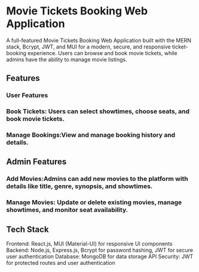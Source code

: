 # Movie Tickets Booking Web Application

A full-featured Movie Tickets Booking Web Application built with the MERN stack, Bcrypt, JWT, and MUI for a modern, secure, and responsive ticket-booking experience. Users can browse and book movie tickets, while admins have the ability to manage movie listings.

## Features
### User Features
### Book Tickets: Users can select showtimes, choose seats, and book movie tickets.
### Manage Bookings:View and manage booking history and details.
## Admin Features
### Add Movies:Admins can add new movies to the platform with details like title, genre, synopsis, and showtimes.
### Manage Movies:  Update or delete existing movies, manage showtimes, and monitor seat availability.
## Tech Stack
Frontend: React.js, MUI (Material-UI) for responsive UI components
Backend: Node.js, Express.js, Bcrypt for password hashing, JWT for secure user authentication
Database: MongoDB for data storage
API Security: JWT for protected routes and user authentication
